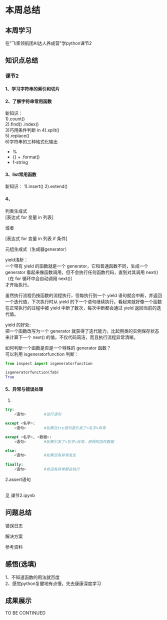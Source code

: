 # 本周总结  

## 本周学习  

在"飞桨领航团AI达人养成营"学python课节2  

## 知识点总结  

### 课节2  

#### 1、学习字符串的索引和切片  
#### 2、了解字符串常用函数  
新知识：  
1).count()  
2).find() .index()  
3)巧用条件判断 in 
4).split()  
5).replace()  
6)字符串的三种格式化输出  
- %
- {} + .format()
- f-string  

#### 3、list常用函数  
新知识：
1).insert()
2).extend()

#### 4、  
列表生成式  
[表达式 for 变量 in 列表]  

或者   

[表达式 for 变量 in 列表 if 条件]  

元组生成式（生成器generator）  

yield浅析：  
一个带有 yield 的函数就是一个 generator，它和普通函数不同，生成一个 generator 看起来像函数调用，但不会执行任何函数代码，直到对其调用 next()  
（在 for 循环中会自动调用 next()）  
才开始执行。  

虽然执行流程仍按函数的流程执行，但每执行到一个 yield 语句就会中断，并返回一个迭代值，下次执行时从 yield 的下一个语句继续执行。看起来就好像一个函数在正常执行的过程中被 yield 中断了数次，每次中断都会通过 yield 返回当前的迭代值。

yield 的好处:  
把一个函数改写为一个 generator 就获得了迭代能力，比起用类的实例保存状态来计算下一个 next() 的值，不仅代码简洁，而且执行流程异常清晰。

如何判断一个函数是否是一个特殊的 generator 函数？  
可以利用 isgeneratorfunction 判断：


```python  
from inspect import isgeneratorfunction  

isgeneratorfunction(fab) 
True  
```

#### 5、异常与错误处理
1.  
```python
try:
    <语句>        #运行语句

except <名字>:
    <语句>        #如果在try语句里引发了<名字>异常

except <名字>, <数据>:
    <语句>        #如果引发了<名字>异常，获得附加的数据

else:
    <语句>        #如果没有异常发生
    
finally:
    <语句>        #有没有异常都会执行
```

2.assert语句

<br/>
见 课节2.ipynb


## 问题总结  

错误日志


解决方案


参考资料


## 感悟(选填)  
1、不知道函数的用法就百度  
2、感觉python复健地有点慢，先去康康深度学习

## 成果展示  

TO BE CONTINUED